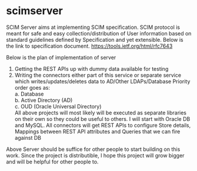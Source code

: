 # scimserver
SCIM Server aims at implementing SCIM specification. SCIM protocol is meant for safe and easy collection/distribution of User information based on standard guidelines defined by Specification and yet extensible. Below is the link to specification document.
https://tools.ietf.org/html/rfc7643

Below is the plan of implementation of server
1. Getting the REST APIs up with dummy data available for testing
2. Writing the connectors either part of this service or separate service which writes/updates/deletes data to AD/Other LDAPs/Database
   Priority order goes as: <br>
      a. Database <br>
      b. Active Directory (AD) <br>
      c. OUD (Oracle Universal Directory) <br>
   All above projects will most likely will be executed as separate libraries on their own so they could be useful to others. I will start with Oracle DB  and MySQL.
   All connectors will get REST APIs to configure Store details, Mappings between REST API attributes and Queries that we can fire against DB

Above Server should be suffice for other people to start building on this work. Since the project is distributible, I hope this project will grow bigger and will be helpful for other people to.
